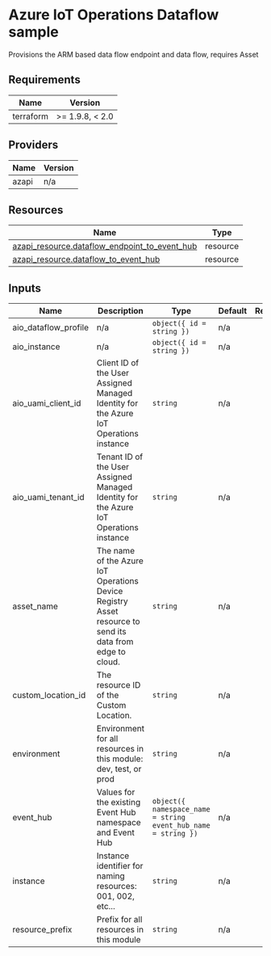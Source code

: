 <!-- BEGIN_TF_DOCS -->
<!-- markdown-table-prettify-ignore-start -->
# Azure IoT Operations Dataflow sample

Provisions the ARM based data flow endpoint and data flow, requires Asset

## Requirements

| Name | Version |
|------|---------|
| terraform | >= 1.9.8, < 2.0 |

## Providers

| Name | Version |
|------|---------|
| azapi | n/a |

## Resources

| Name | Type |
|------|------|
| [azapi_resource.dataflow_endpoint_to_event_hub](https://registry.terraform.io/providers/Azure/azapi/latest/docs/resources/resource) | resource |
| [azapi_resource.dataflow_to_event_hub](https://registry.terraform.io/providers/Azure/azapi/latest/docs/resources/resource) | resource |

## Inputs

| Name | Description | Type | Default | Required |
|------|-------------|------|---------|:--------:|
| aio\_dataflow\_profile | n/a | ```object({ id = string })``` | n/a | yes |
| aio\_instance | n/a | ```object({ id = string })``` | n/a | yes |
| aio\_uami\_client\_id | Client ID of the User Assigned Managed Identity for the Azure IoT Operations instance | `string` | n/a | yes |
| aio\_uami\_tenant\_id | Tenant ID of the User Assigned Managed Identity for the Azure IoT Operations instance | `string` | n/a | yes |
| asset\_name | The name of the Azure IoT Operations Device Registry Asset resource to send its data from edge to cloud. | `string` | n/a | yes |
| custom\_location\_id | The resource ID of the Custom Location. | `string` | n/a | yes |
| environment | Environment for all resources in this module: dev, test, or prod | `string` | n/a | yes |
| event\_hub | Values for the existing Event Hub namespace and Event Hub | ```object({ namespace_name = string event_hub_name = string })``` | n/a | yes |
| instance | Instance identifier for naming resources: 001, 002, etc... | `string` | n/a | yes |
| resource\_prefix | Prefix for all resources in this module | `string` | n/a | yes |
<!-- markdown-table-prettify-ignore-end -->
<!-- END_TF_DOCS -->
